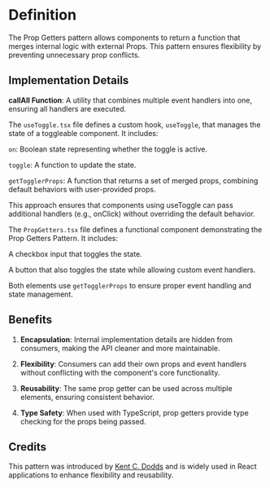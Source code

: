 # Definition

The Prop Getters pattern allows components to return a function that merges internal logic with external Props. This pattern ensures flexibility by preventing unnecessary prop conflicts.

## Implementation Details

**callAll Function**: A utility that combines multiple event handlers into one, ensuring all handlers are executed.

The `useToggle.tsx` file defines a custom hook, `useToggle`, that manages the state of a toggleable component. It includes:

`on`: Boolean state representing whether the toggle is active.

`toggle`: A function to update the state.

`getTogglerProps`: A function that returns a set of merged props, combining default behaviors with user-provided props.

This approach ensures that components using useToggle can pass additional handlers (e.g., onClick) without overriding the default behavior.

The `PropGetters.tsx` file defines a functional component demonstrating the Prop Getters Pattern. It includes:

A checkbox input that toggles the state.

A button that also toggles the state while allowing custom event handlers.

Both elements use `getTogglerProps` to ensure proper event handling and state management.

## Benefits

1. **Encapsulation**: Internal implementation details are hidden from consumers, making the API cleaner and more maintainable.

2. **Flexibility**: Consumers can add their own props and event handlers without conflicting with the component's core functionality.

3. **Reusability**: The same prop getter can be used across multiple elements, ensuring consistent behavior.

4. **Type Safety**: When used with TypeScript, prop getters provide type checking for the props being passed.

## Credits

This pattern was introduced by [Kent C. Dodds](https://github.com/kentcdodds/advanced-react-patterns/) and is widely used in React applications to enhance flexibility and reusability.
